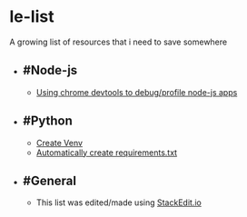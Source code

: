 # le-list
A growing list of resources that i need to save somewhere

 - #Node-js
	 - 
   - [Using chrome devtools to debug/profile node-js apps](https://developers.google.com/web/tools/chrome-devtools/memory-problems/allocation-profiler?hl=en)

- #Python
	- 
	- [Create Venv](http://www.pythonforbeginners.com/basics/how-to-use-python-virtualenv/)
	- [Automatically create requirements.txt](http://www.idiotinside.com/2015/05/10/python-auto-generate-requirements-txt/)

 - #General
	  - 
	  - This list was edited/made using [ StackEdit.io](https://stackedit.io/app)
